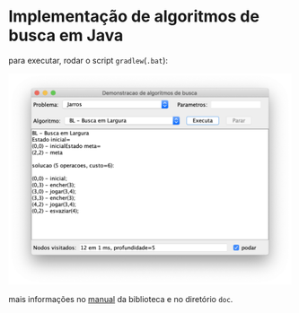 # Implementação de algoritmos de busca em Java

para executar, rodar o script `gradlew`(`.bat`):

![](doc/figs/screen1.png)

mais informações no [manual](doc/manual/manualBuscaJava.pdf) da biblioteca e no diretório `doc`.
